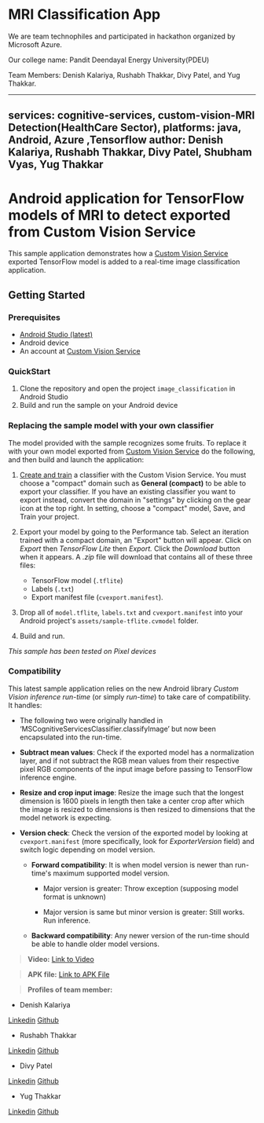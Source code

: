 # MRI Classification App

We are team technophiles and participated in hackathon organized by Microsoft Azure. 

Our college name: Pandit Deendayal Energy University(PDEU)

Team Members: Denish Kalariya, Rushabh Thakkar, Divy Patel, and Yug Thakkar.

---
services: cognitive-services, custom-vision-MRI Detection(HealthCare Sector), 
platforms: java, Android, Azure ,Tensorflow
author: Denish Kalariya, Rushabh Thakkar, Divy Patel, Shubham Vyas, Yug Thakkar
---

# Android application for TensorFlow models of MRI to detect exported from Custom Vision Service

This sample application demonstrates how a [Custom Vision Service](https://www.customvision.ai) exported TensorFlow model is added to a real-time image classification application. 

## Getting Started

### Prerequisites

- [Android Studio (latest)](https://developer.android.com/studio/index.html)
- Android device
- An account at [Custom Vision Service](https://www.customvision.ai) 


### QuickStart

1. Clone the repository and open the project `image_classification` in Android Studio
2. Build and run the sample on your Android device


### Replacing the sample model with your own classifier 
The model provided with the sample recognizes some fruits. To replace it with your own model exported from [Custom Vision Service](https://www.customvision.ai) do the following, and then build and launch the application:

  1. [Create and train](https://docs.microsoft.com/en-us/azure/cognitive-services/custom-vision-service/getting-started-build-a-classifier) a classifier with the Custom Vision Service. You must choose a "compact" domain such as **General (compact)** to be able to export your classifier. If you have an existing classifier you want to export instead, convert the domain in "settings" by clicking on the gear icon at the top right. In setting, choose a "compact" model, Save, and Train your project.


  2. Export your model by going to the Performance tab. Select an iteration trained with a compact domain, an "Export" button will appear. Click on *Export* then *TensorFlow Lite* then *Export.* Click the *Download* button when it appears. A *.zip* file will download that contains all of these three files:
      - TensorFlow model (`.tflite`)
      - Labels (`.txt`)
      - Export manifest file (`cvexport.manifest`).

  3. Drop all of `model.tflite`, `labels.txt` and `cvexport.manifest` into your Android project's `assets/sample-tflite.cvmodel` folder.
  
  4. Build and run.

*This sample has been tested on Pixel devices*


### Compatibility

This latest sample application relies on the new Android library *Custom Vision inference run-time* (or simply *run-time*) to take care of compatibility. It handles:
- The following two were originally handled in ‘MSCognitiveServicesClassifier.classifyImage’ but now been encapsulated into the run-time.
- __Subtract mean values__: Check if the exported model has a normalization layer, and if not subtract the RGB mean values from their respective pixel RGB components of the input image before passing to TensorFlow inference engine.
- __Resize and crop input image__: Resize the image such that the longest dimension is 1600 pixels in length then take a center crop after which the image is resized to dimensions is then resized to dimensions that the model network is expecting.

- __Version check__: Check the version of the exported model by looking at `cvexport.manifest` (more specifically, look for *ExporterVersion* field) and switch logic depending on model version.

    - __Forward compatibility__: It is when model version is newer than run-time's maximum supported model version.
    
        - Major version is greater: Throw exception (supposing model format is unknown)

        - Major version is same but minor version is greater: Still works. Run inference.

    - __Backward compatibility__: Any newer version of the run-time should be able to handle older model versions.

> **Video:** [Link to Video](https://youtu.be/bV5bhKFsdYY)

> **APK file:** [Link to APK File](https://drive.google.com/file/d/10DnwVU_na934VCRcrFEpBOYV6pfqOaVp/view?usp=sharing)


> **Profiles of team member:** 

- Denish Kalariya

[Linkedin](https://www.linkedin.com/in/denish-kalariya-b22a641ba/)
[Github](https://github.com/Dk-21)

- Rushabh Thakkar

[Linkedin](https://www.linkedin.com/in/rushabhthakkar/)
[Github](https://github.com/rushabh1605)

- Divy Patel

[Linkedin](www.linkedin.com/in/divy-patel-7b369118b)
[Github](https://github.com/Divy2000)

- Yug Thakkar

[Linkedin](https://www.linkedin.com/in/yug-thakkar-6a0021179/)
[Github](https://github.com/yugthakkar16)
